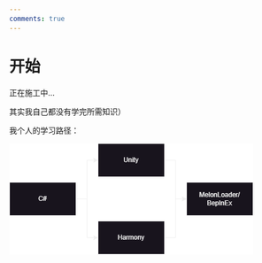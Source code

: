 ```yaml
---
comments: true
---
```


# 开始

正在施工中...

其实我自己都没有学完所需知识）

我个人的学习路径：

![](.\pics\0.start.path.png)